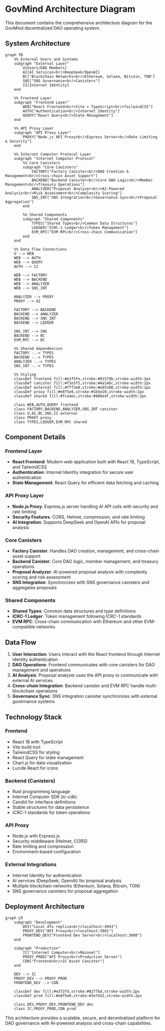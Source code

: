 # GovMind Architecture Diagram

This document contains the comprehensive architecture diagram for the GovMind decentralized DAO operating system.

## System Architecture

```mermaid
graph TB
    %% External Users and Systems
    subgraph "External Layer"
        U[Users/DAO Members]
        AI[AI Services<br/>DeepSeek/OpenAI]
        BC["Blockchain Networks<br/>Ethereum, Solana, Bitcoin, TON"]
        SNS["SNS Governance<br/>Canisters"]
        II[Internet Identity]
    end

    %% Frontend Layer
    subgraph "Frontend Layer"
        WEB["React Frontend<br/>Vite + TypeScript<br/>TailwindCSS"]
        AUTH["Authentication<br/>Internet Identity"]
        QUERY["React Query<br/>State Management"]
    end

    %% API Proxy Layer
    subgraph "API Proxy Layer"
        PROXY["Node.js API Proxy<br/>Express Server<br/>Rate Limiting & Security"]
    end

    %% Internet Computer Protocol Layer
    subgraph "Internet Computer Protocol"
        %% Core Canisters
        subgraph "Core Canisters"
            FACTORY["Factory Canister<br/>DAO Creation & Management<br/>Cross-chain Asset Support"]
            BACKEND["Backend Canister<br/>Core DAO Logic<br/>Member Management<br/>Treasury Operations"]
            ANALYZER["Proposal Analyzer<br/>AI-Powered Analysis<br/>Risk Assessment<br/>Complexity Scoring"]
            SNS_INT["SNS Integration<br/>Governance Sync<br/>Proposal Aggregation"]
        end

        %% Shared Components
        subgraph "Shared Components"
            TYPES["Shared Types<br/>Common Data Structures"]
            LEDGER["ICRC-1 Ledger<br/>Token Management"]
            EVM_RPC["EVM RPC<br/>Cross-chain Communication"]
        end
    end

    %% Data Flow Connections
    U --> WEB
    WEB --> AUTH
    WEB --> QUERY
    AUTH --> II
    
    WEB --> FACTORY
    WEB --> BACKEND
    WEB --> ANALYZER
    WEB --> SNS_INT
    
    ANALYZER --> PROXY
    PROXY --> AI
    
    FACTORY --> BACKEND
    BACKEND --> ANALYZER
    BACKEND --> SNS_INT
    BACKEND --> LEDGER
    
    SNS_INT --> SNS
    BACKEND --> BC
    EVM_RPC --> BC
    
    %% Shared dependencies
    FACTORY -.-> TYPES
    BACKEND -.-> TYPES
    ANALYZER -.-> TYPES
    SNS_INT -.-> TYPES
    
    %% Styling
    classDef frontend fill:#e1f5fe,stroke:#01579b,stroke-width:2px
    classDef canister fill:#f3e5f5,stroke:#4a148c,stroke-width:2px
    classDef external fill:#fff3e0,stroke:#e65100,stroke-width:2px
    classDef proxy fill:#e8f5e8,stroke:#1b5e20,stroke-width:2px
    classDef shared fill:#fce4ec,stroke:#880e4f,stroke-width:2px
    
    class WEB,AUTH,QUERY frontend
    class FACTORY,BACKEND,ANALYZER,SNS_INT canister
    class U,AI,BC,SNS,II external
    class PROXY proxy
    class TYPES,LEDGER,EVM_RPC shared
```

## Component Details

### Frontend Layer
- **React Frontend**: Modern web application built with React 18, TypeScript, and TailwindCSS
- **Authentication**: Internet Identity integration for secure user authentication
- **State Management**: React Query for efficient data fetching and caching

### API Proxy Layer
- **Node.js Proxy**: Express.js server handling AI API calls with security and rate limiting
- **Security Features**: CORS, Helmet, compression, and rate limiting
- **AI Integration**: Supports DeepSeek and OpenAI APIs for proposal analysis

### Core Canisters
- **Factory Canister**: Handles DAO creation, management, and cross-chain asset support
- **Backend Canister**: Core DAO logic, member management, and treasury operations
- **Proposal Analyzer**: AI-powered proposal analysis with complexity scoring and risk assessment
- **SNS Integration**: Synchronizes with SNS governance canisters and aggregates proposals

### Shared Components
- **Shared Types**: Common data structures and type definitions
- **ICRC-1 Ledger**: Token management following ICRC-1 standards
- **EVM RPC**: Cross-chain communication with Ethereum and other EVM-compatible networks

## Data Flow

1. **User Interaction**: Users interact with the React frontend through Internet Identity authentication
2. **DAO Operations**: Frontend communicates with core canisters for DAO management and operations
3. **AI Analysis**: Proposal analyzer uses the API proxy to communicate with external AI services
4. **Cross-chain Integration**: Backend canister and EVM RPC handle multi-blockchain operations
5. **Governance Sync**: SNS integration canister synchronizes with external governance systems

## Technology Stack

### Frontend
- React 18 with TypeScript
- Vite build tool
- TailwindCSS for styling
- React Query for state management
- Chart.js for data visualization
- Lucide React for icons

### Backend (Canisters)
- Rust programming language
- Internet Computer SDK (ic-cdk)
- Candid for interface definitions
- Stable structures for data persistence
- ICRC-1 standards for token operations

### API Proxy
- Node.js with Express.js
- Security middleware (Helmet, CORS)
- Rate limiting and compression
- Environment-based configuration

### External Integrations
- Internet Identity for authentication
- AI services (DeepSeek, OpenAI) for proposal analysis
- Multiple blockchain networks (Ethereum, Solana, Bitcoin, TON)
- SNS governance canisters for proposal aggregation

## Deployment Architecture

```mermaid
graph LR
    subgraph "Development"
        DEV["Local dfx replica<br/>localhost:4943"]
        PROXY_DEV["API Proxy<br/>localhost:3001"]
        FRONTEND_DEV["Frontend Dev Server<br/>localhost:3000"]
    end
    
    subgraph "Production"
        IC["Internet Computer<br/>Mainnet"]
        PROXY_PROD["API Proxy<br/>Production Server"]
        CDN["Frontend<br/>IC Asset Canister"]
    end
    
    DEV --> IC
    PROXY_DEV --> PROXY_PROD
    FRONTEND_DEV --> CDN
    
    classDef dev fill:#e3f2fd,stroke:#0277bd,stroke-width:2px
    classDef prod fill:#e8f5e8,stroke:#2e7d32,stroke-width:2px
    
    class DEV,PROXY_DEV,FRONTEND_DEV dev
    class IC,PROXY_PROD,CDN prod
```

This architecture provides a scalable, secure, and decentralized platform for DAO governance with AI-powered analysis and cross-chain capabilities.